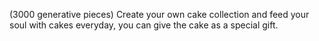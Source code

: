 (3000 generative pieces) Create your own cake collection and feed your soul with cakes everyday, you can give the cake as a special gift.

